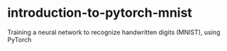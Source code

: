 # introduction-to-pytorch-mnist
Training a neural network to recognize handwritten digits (MNIST), using PyTorch
